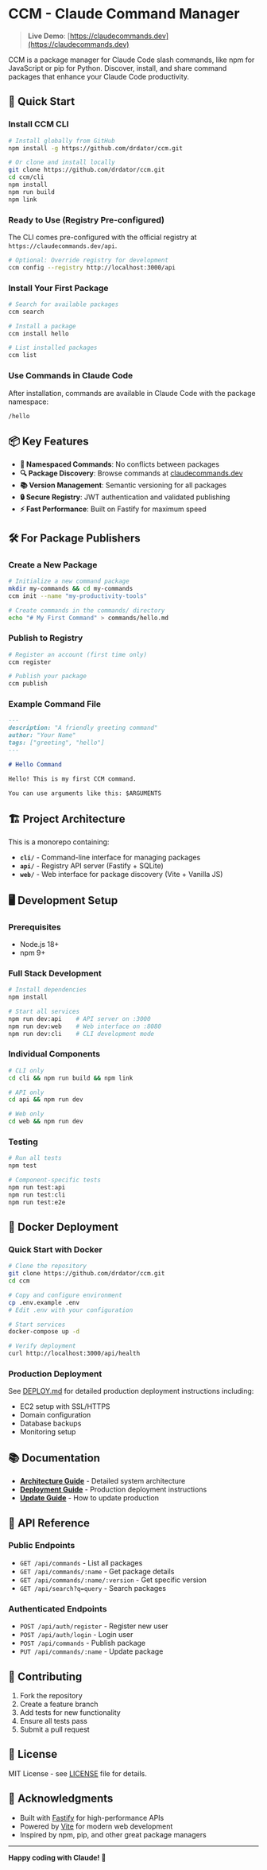 # CCM - Claude Command Manager

> **Live Demo**: [https://claudecommands.dev](https://claudecommands.dev)

CCM is a package manager for Claude Code slash commands, like npm for JavaScript or pip for Python. Discover, install, and share command packages that enhance your Claude Code productivity.

## 🚀 Quick Start

### Install CCM CLI

```bash
# Install globally from GitHub
npm install -g https://github.com/drdator/ccm.git

# Or clone and install locally
git clone https://github.com/drdator/ccm.git
cd ccm/cli
npm install
npm run build
npm link
```

### Ready to Use (Registry Pre-configured)

The CLI comes pre-configured with the official registry at `https://claudecommands.dev/api`.

```bash
# Optional: Override registry for development
ccm config --registry http://localhost:3000/api
```

### Install Your First Package

```bash
# Search for available packages
ccm search

# Install a package
ccm install hello

# List installed packages
ccm list
```

### Use Commands in Claude Code

After installation, commands are available in Claude Code with the package namespace:

```
/hello
```

## 📦 Key Features

- **🎯 Namespaced Commands**: No conflicts between packages
- **🔍 Package Discovery**: Browse commands at [claudecommands.dev](https://claudecommands.dev)
- **📚 Version Management**: Semantic versioning for all packages
- **🔒 Secure Registry**: JWT authentication and validated publishing
- **⚡ Fast Performance**: Built on Fastify for maximum speed

## 🛠️ For Package Publishers

### Create a New Package

```bash
# Initialize a new command package
mkdir my-commands && cd my-commands
ccm init --name "my-productivity-tools"

# Create commands in the commands/ directory
echo "# My First Command" > commands/hello.md
```

### Publish to Registry

```bash
# Register an account (first time only)
ccm register

# Publish your package
ccm publish
```

### Example Command File

```markdown
---
description: "A friendly greeting command"
author: "Your Name"
tags: ["greeting", "hello"]
---

# Hello Command

Hello! This is my first CCM command.

You can use arguments like this: $ARGUMENTS
```

## 🏗️ Project Architecture

This is a monorepo containing:

- **`cli/`** - Command-line interface for managing packages
- **`api/`** - Registry API server (Fastify + SQLite)
- **`web/`** - Web interface for package discovery (Vite + Vanilla JS)

## 🖥️ Development Setup

### Prerequisites

- Node.js 18+
- npm 9+

### Full Stack Development

```bash
# Install dependencies
npm install

# Start all services
npm run dev:api    # API server on :3000
npm run dev:web    # Web interface on :8080
npm run dev:cli    # CLI development mode
```

### Individual Components

```bash
# CLI only
cd cli && npm run build && npm link

# API only
cd api && npm run dev

# Web only
cd web && npm run dev
```

### Testing

```bash
# Run all tests
npm test

# Component-specific tests
npm run test:api
npm run test:cli
npm run test:e2e
```

## 🐳 Docker Deployment

### Quick Start with Docker

```bash
# Clone the repository
git clone https://github.com/drdator/ccm.git
cd ccm

# Copy and configure environment
cp .env.example .env
# Edit .env with your configuration

# Start services
docker-compose up -d

# Verify deployment
curl http://localhost:3000/api/health
```

### Production Deployment

See [DEPLOY.md](DEPLOY.md) for detailed production deployment instructions including:
- EC2 setup with SSL/HTTPS
- Domain configuration
- Database backups
- Monitoring setup

## 📚 Documentation

- **[Architecture Guide](CLAUDE.md)** - Detailed system architecture
- **[Deployment Guide](DEPLOY.md)** - Production deployment instructions
- **[Update Guide](UPDATE-DEPLOY.md)** - How to update production

## 🔧 API Reference

### Public Endpoints

- `GET /api/commands` - List all packages
- `GET /api/commands/:name` - Get package details
- `GET /api/commands/:name/:version` - Get specific version
- `GET /api/search?q=query` - Search packages

### Authenticated Endpoints

- `POST /api/auth/register` - Register new user
- `POST /api/auth/login` - Login user
- `POST /api/commands` - Publish package
- `PUT /api/commands/:name` - Update package

## 🤝 Contributing

1. Fork the repository
2. Create a feature branch
3. Add tests for new functionality
4. Ensure all tests pass
5. Submit a pull request

## 📄 License

MIT License - see [LICENSE](LICENSE) file for details.

## 🙏 Acknowledgments

- Built with [Fastify](https://fastify.dev) for high-performance APIs
- Powered by [Vite](https://vitejs.dev) for modern web development
- Inspired by npm, pip, and other great package managers

---

**Happy coding with Claude! 🤖**